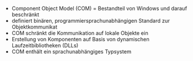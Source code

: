 - Component Object Model (COM) = Bestandteil von Windows und darauf beschränkt
- definiert binären, programmiersprachunabhängigen Standard zur Objektkommunikat
- COM schränkt die Kommunikation auf lokale Objekte ein
- Erstellung von Komponenten auf Basis von dynamischen Laufzeitbibliotheken (DLLs)
- COM enthält ein sprachunabhängiges Typsystem